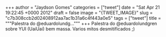 
+++
author = "Jaydson Gomes"
categories = ["tweet"]
date = "Sat Apr 21 19:22:45 +0000 2012"
draft = false
image = "{TWEET_IMAGE}"
slug = "c7b308ccb2d02408912aa7ac1b31a6c4f443a0e5"
tags = ["tweet"]
title = """Palestra do @eduardolundg..."""
+++
Palestra do @eduardolundgren sobre YUI (UaiUai) bem massa. Varios mitos desmitificados ;)

